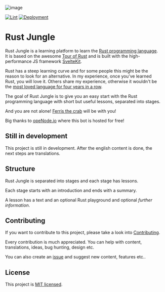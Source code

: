 ![image](https://user-images.githubusercontent.com/20150243/118312159-3f79d880-b4f1-11eb-9ee3-5e67f406bf55.png)

[![Lint](https://github.com/Zerotask/rust-jungle/actions/workflows/lint.yml/badge.svg?branch=main)](https://github.com/Zerotask/rust-jungle/actions/workflows/lint.yml)
[![Deployment](https://github.com/Zerotask/rust-jungle/actions/workflows/deployment.yml/badge.svg?branch=main)](https://github.com/Zerotask/rust-jungle/actions/workflows/deployment.yml)

# Rust Jungle

Rust Jungle is a learning platform to learn the [Rust programming language](https://www.rust-lang.org/).
It is based on the awesome [Tour of Rust](https://github.com/richardanaya/tour_of_rust)
and is built with the high-performance JS framework [SvelteKit](https://github.com/sveltejs/kit).

Rust has a steep learning curve and for some people this might be the reason to look for an alternative.
In my experience, once you've learned Rust, you will love it. Others share my experience, otherwise
it wouldn't be the [most loved language for four years in a row](https://stackoverflow.blog/2020/01/20/what-is-rust-and-why-is-it-so-popular/).

The goal of Rust Jungle is to give you an easy start with the Rust programming language with
short but useful lessons, separated into stages.

And you are not alone! [Ferris the crab](https://www.rustacean.net/) will be with you!

Big thanks to [opeNode.io](https://www.openode.io/) where this bot is hosted for free!

## Still in development

This project is still in development. After the english content is done, the next steps are translations.

## Structure

Rust Jungle is separated into stages and each stage has lessons.

Each stage starts with an introduction and ends with a summary.

A lesson has a text and an optional Rust playground and optional _further information_.

## Contributing

If you want to contribute to this project, please take a look into [Contributing](./CONTRIBUTING.md).

Every contribution is much appreciated. You can help with content, translations, ideas, bug hunting, design etc.

You can also create an [issue](https://github.com/Zerotask/vscode-rust-extension-pack/issues/new) and suggest
new content, features etc..

## License

This project is [MIT licensed](https://github.com/Zerotask/rust-jungle/blob/main/LICENSE).
